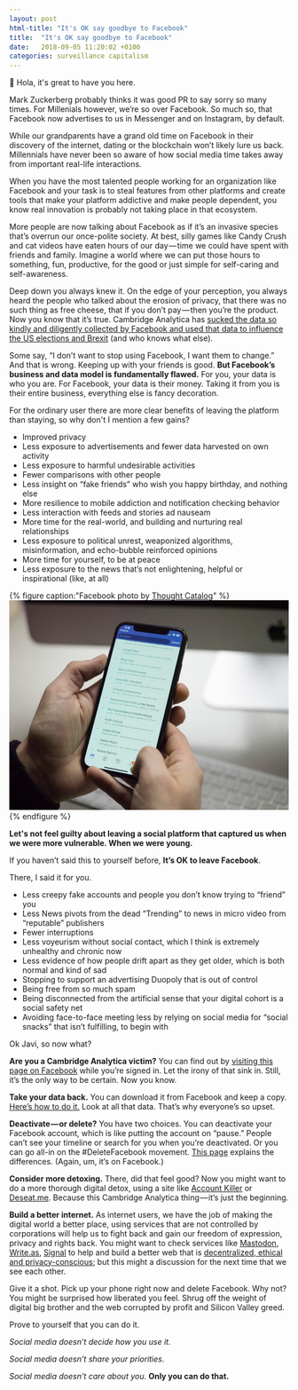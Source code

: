 ```yaml
---
layout: post
html-title: "It's OK say goodbye to Facebook"
title:  "It's OK say goodbye to Facebook"
date:   2018-09-05 11:20:02 +0100
categories: surveillance capitalism
---
```


👋 Hola, it's great to have you here.

Mark Zuckerberg probably thinks it was good PR to say sorry so many times. For Millenials however, we’re so over Facebook. So much so, that Facebook now advertises to us in Messenger and on Instagram, by default.

While our grandparents have a grand old time on Facebook in their discovery of the internet, dating or the blockchain won’t likely lure us back. Millennials have never been so aware of how social media time takes away from important real-life interactions.

When you have the most talented people working for an organization like Facebook and your task is to steal features from other platforms and create tools that make your platform addictive and make people dependent, you know real innovation is probably not taking place in that ecosystem.

More people are now talking about Facebook as if it’s an invasive species that’s overrun our once-polite society. At best, silly games like Candy Crush and cat videos have eaten hours of our day — time we could have spent with friends and family. Imagine a world where we can put those hours to something, fun, productive, for the good or just simple for self-caring and self-awareness.

Deep down you always knew it. On the edge of your perception, you always heard the people who talked about the erosion of privacy, that there was no such thing as free cheese, that if you don’t pay — then you’re the product. Now you know that it’s true. Cambridge Analytica has [sucked the data so kindly and diligently collected by Facebook and used that data to influence the US elections and Brexit](https://www.politico.eu/article/cambridge-analytica-chris-wylie-brexit-trump-britain-data-protection-privacy-facebook/) (and who knows what else).

Some say, “I don’t want to stop using Facebook, I want them to change.” And that is wrong. Keeping up with your friends is good. **But Facebook’s business and data model is fundamentally flawed.** For you, your data is who you are. For Facebook, your data is their money. Taking it from you is their entire business, everything else is fancy decoration.

For the ordinary user there are more clear benefits of leaving the platform than staying, so why don't I mention a few gains?
* Improved privacy
* Less exposure to advertisements and fewer data harvested on own activity
* Less exposure to harmful undesirable activities
* Fewer comparisons with other people
* Less insight on “fake friends” who wish you happy birthday, and nothing else
* More resilience to mobile addiction and notification checking behavior
* Less interaction with feeds and stories ad nauseam
* More time for the real-world, and building and nurturing real relationships
* Less exposure to political unrest, weaponized algorithms, misinformation, and echo-bubble reinforced opinions
* More time for yourself, to be at peace
* Less exposure to the news that’s not enlightening, helpful or inspirational (like, at all)

{% figure caption:"Facebook photo by [Thought Catalog](https://unsplash.com/@thoughtcatalog)" %}
![Person scrolling through Facebook app on an iPhone](/assets/posts/its-ok-to-leave-facebook/facebook-on-iphone.jpg "Person scrolling through Facebook app on an iPhone")
{% endfigure %}

**Let's not feel guilty about leaving a social platform that captured us when we were more vulnerable. When we were young.**

If you haven’t said this to yourself before, **It’s OK to leave Facebook**.

There, I said it for you.

* Less creepy fake accounts and people you don’t know trying to “friend” you
* Less News pivots from the dead “Trending” to news in micro video from “reputable” publishers
*  Fewer interruptions
* Less voyeurism without social contact, which I think is extremely unhealthy and chronic now
* Less evidence of how people drift apart as they get older, which is both normal and kind of sad
* Stopping to support an advertising Duopoly that is out of control
* Being free from so much spam
* Being disconnected from the artificial sense that your digital cohort is a social safety net
* Avoiding face-to-face meeting less by relying on social media for “social snacks” that isn’t fulfilling, to begin with

Ok Javi, so now what?

**Are you a Cambridge Analytica victim?** You can find out by [visiting this page on Facebook](https://www.facebook.com/help/1873665312923476?helpref=search&sr=1&query=cambridge) while you’re signed in. Let the irony of that sink in. Still, it’s the only way to be certain. Now you know.

**Take your data back.** You can download it from Facebook and keep a copy. [Here’s how to do it.](https://www.facebook.com/help/302796099745838) Look at all that data. That’s why everyone’s so upset.

**Deactivate — or delete?** You have two choices. You can deactivate your Facebook account, which is like putting the account on “pause.” People can’t see your timeline or search for you when you’re deactivated. Or you can go all-in on the #DeleteFacebook movement. [This page](https://www.facebook.com/help/250563911970368?helpref=hc_global_nav) explains the differences. (Again, um, it’s on Facebook.)

**Consider more detoxing.** There, did that feel good? Now you might want to do a more thorough digital detox, using a site like [Account Killer](https://www.accountkiller.com/en/) or [Deseat.me](https://www.deseat.me/). Because this Cambridge Analytica thing — it’s just the beginning.

**Build a better internet.** As internet users, we have the job of making the digital world a better place, using services that are not controlled by corporations will help us to fight back and gain our freedom of expression, privacy and rights back. You might want to check services like [Mastodon](https://mastodon.social), [Write.as](https://write.as), [Signal](https://signal.org) to help and build a better web that is [decentralized, ethical and privacy-conscious](https://switching.software); but this might a discussion for the next time that we see each other.

Give it a shot. Pick up your phone right now and delete Facebook. Why not? You might be surprised how liberated you feel. Shrug off the weight of digital big brother and the web corrupted by profit and Silicon Valley greed.

Prove to yourself that you can do it.

*Social media doesn’t decide how you use it.*

*Social media doesn’t share your priorities.*

*Social media doesn’t care about you.* **Only you can do that.**